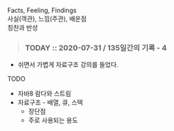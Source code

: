 Facts, Feeling, Findings  
사실(객관), 느낌(주관), 배운점  
칭찬과 반성

> ### TODAY :: 2020-07-31 / 135일간의 기록 - 4

* 쉬면서 가볍게 자료구조 강의를 들었다.

TODO
- 자바8 람다와 스트림
- 자료구조 - 배열, 큐, 스택
    - 장단점
    - 주로 사용되는 용도

